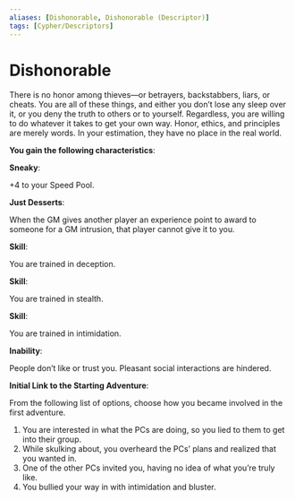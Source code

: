 ```yaml
---
aliases: [Dishonorable, Dishonorable (Descriptor)]
tags: [Cypher/Descriptors]
---
```


# Dishonorable

There is no honor among thieves—or betrayers, backstabbers, liars, or cheats. You are all of these things, and either you don’t lose any sleep over it, or you deny the truth to others or to yourself. Regardless, you are willing to do whatever it takes to get your own way. Honor, ethics, and principles are merely words. In your estimation, they have no place in the real world.

**You gain the following characteristics**:

**Sneaky**:

+4 to your Speed Pool.

**Just Desserts**:

When the GM gives another player an experience point to award to someone for a GM intrusion, that player cannot give it to you.

**Skill**:

You are trained in deception.

**Skill**:

You are trained in stealth.

**Skill**:

You are trained in intimidation.

**Inability**:

People don’t like or trust you. Pleasant social interactions are hindered.

**Initial Link to the Starting Adventure**:

From the following list of options, choose how you became involved in the first adventure.

1. You are interested in what the PCs are doing, so you lied to them to get into their group.
2. While skulking about, you overheard the PCs’ plans and realized that you wanted in.
3. One of the other PCs invited you, having no idea of what you’re truly like.
4. You bullied your way in with intimidation and bluster.
